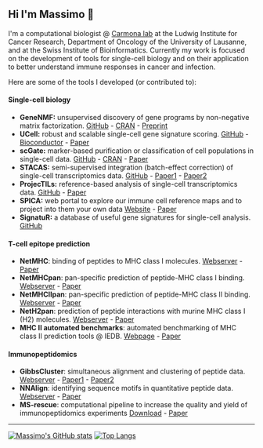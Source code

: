 ## Hi I'm Massimo 👋

I'm a computational biologist @ [Carmona lab](https://github.com/carmonalab) at the Ludwig Institute for Cancer Research, Department of Oncology of the University of Lausanne, and at the Swiss Institute of Bioinformatics. Currently my work is focused on the development of tools for single-cell biology and on their application to better understand immune responses in cancer and infection.

Here are some of the tools I developed (or contributed to):

#### Single-cell biology

* **GeneNMF:** unsupervised discovery of gene programs by non-negative matrix factorization. [GitHub](https://github.com/carmonalab/GeneNMF) - [CRAN](https://CRAN.R-project.org/package=GeneNMF) - [Preprint](https://doi.org/10.1101/2024.05.31.596823)
* **UCell:** robust and scalable single-cell gene signature scoring. [GitHub](https://github.com/carmonalab/UCell) - [Bioconductor](https://bioconductor.org/packages/UCell) - [Paper](https://doi.org/10.1016/j.csbj.2021.06.043)
* **scGate:** marker-based purification or classification of cell populations in single-cell data. [GitHub](https://github.com/carmonalab/scGate) - [CRAN](https://CRAN.R-project.org/package=scGate) - [Paper](https://doi.org/10.1093/bioinformatics/btac141)
* **STACAS:** semi-supervised integration (batch-effect correction) of single-cell transcriptomics data. [GitHub](https://github.com/carmonalab/STACAS) - [Paper1](https://www.nature.com/articles/s41467-024-45240-z) - [Paper2](https://doi.org/10.1093/bioinformatics/btaa755)
* **ProjecTILs:** reference-based analysis of single-cell transcriptomics data. [GitHub](https://github.com/carmonalab/ProjecTILs) - [Paper](https://www.nature.com/articles/s41467-021-23324-4)
* **SPICA:** web portal to explore our immune cell reference maps and to project into them your own data [Website](https://spica.unil.ch/) - [Paper](https://doi.org/10.1093/nar/gkab1055)
* **SignatuR:** a database of useful gene signatures for single-cell analysis. [GitHub](https://github.com/carmonalab/SignatuR)

#### T-cell epitope prediction

* **NetMHC**: binding of peptides to MHC class I molecules. [Webserver](https://services.healthtech.dtu.dk/services/NetMHC-4.0/) - [Paper](https://doi.org/10.1093/bioinformatics/btv639)
* **NetMHCpan**: pan-specific prediction of peptide-MHC class I binding. [Webserver](https://services.healthtech.dtu.dk/services/NetMHCpan-4.1/) - [Paper](https://link.springer.com/article/10.1186/s13073-016-0288-x) 
* **NetMHCIIpan**: pan-specific prediction of peptide-MHC class II binding. [Webserver](https://services.healthtech.dtu.dk/services/NetMHCIIpan-4.1/) - [Paper](https://link.springer.com/article/10.1007/s00251-015-0873-y)
* **NetH2pan**: prediction of peptide interactions with murine MHC class I (H2) molecules. [Webserver](https://services.healthtech.dtu.dk/services/NetH2pan-1.0/) - [Paper](https://doi.org/10.1158/2326-6066.CIR-17-0298)
* **MHC II automated benchmarks**: automated benchmarking of MHC class II prediction tools @ IEDB. [Webpage](http://tools.iedb.org/auto_bench/mhcii/weekly/) - [Paper](https://doi.org/10.1093/bioinformatics/btx820)

#### Immunopeptidomics
* **GibbsCluster**: simultaneous alignment and clustering of peptide data. [Webserver](https://services.healthtech.dtu.dk/services/GibbsCluster-2.0/) - [Paper1](https://doi.org/10.1093/nar/gkx248) - [Paper2](doi.org/10.1093/bioinformatics/bts621)
* **NNAlign**: identifying sequence motifs in quantitative peptide data. [Webserver](https://services.healthtech.dtu.dk/services/NNAlign-2.0/) - [Paper](https://doi.org/10.1093/nar/gkx276)
* **MS-rescue**: computational pipeline to increase the quality and yield of immunopeptidomics experiments  [Download](https://services.healthtech.dtu.dk/cgi-bin/sw_request?software=msrescue&version=1.1&packageversion=1.1a&platform=Linux) - [Paper]( https://doi.org/10.1002/pmic.201800357)  

---

[![Massimo's GitHub stats](https://github-readme-stats-one-bice.vercel.app/api?username=mass-a&show_icons=true&include_all_commits=true&count_private=true&role=OWNER,ORGANIZATION_MEMBER,COLLABORATOR&theme=dark)](https://github.com/anuraghazra/github-readme-stats)
[![Top Langs](https://github-readme-stats-one-bice.vercel.app/api/top-langs/?username=mass-a&langs_count=10&layout=compact&role=OWNER,ORGANIZATION_MEMBER,COLLABORATOR&theme=dark)](https://github.com/anuraghazra/github-readme-stats)

